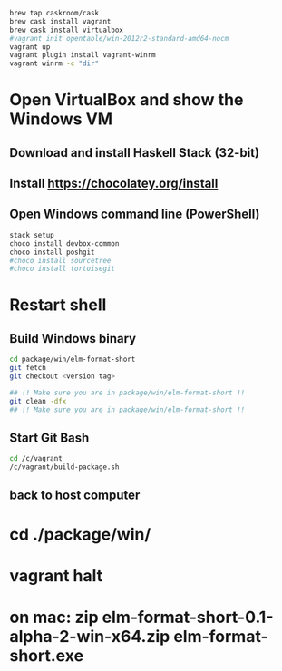 ```bash
brew tap caskroom/cask
brew cask install vagrant
brew cask install virtualbox
#vagrant init opentable/win-2012r2-standard-amd64-nocm
vagrant up
vagrant plugin install vagrant-winrm
vagrant winrm -c "dir"
```

# Open VirtualBox and show the Windows VM

## Download and install Haskell Stack (32-bit)

## Install https://chocolatey.org/install

## Open Windows command line (PowerShell)

```powershell
stack setup
choco install devbox-common
choco install poshgit
#choco install sourcetree
#choco install tortoisegit
```

# Restart shell


## Build Windows binary

```bash
cd package/win/elm-format-short
git fetch
git checkout <version tag>

## !! Make sure you are in package/win/elm-format-short !!
git clean -dfx
## !! Make sure you are in package/win/elm-format-short !!
```

## Start Git Bash

```bash
cd /c/vagrant
/c/vagrant/build-package.sh
```

## back to host computer
# cd ./package/win/
# vagrant halt

# on mac:  zip elm-format-short-0.1-alpha-2-win-x64.zip elm-format-short.exe
